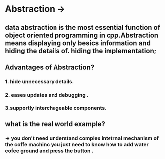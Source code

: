 # Abstraction -> 
## data abstraction is the most essential function of object oriented programming in cpp.Abstraction means displaying only besics information and hiding the details of. hiding the implementation;

## Advantages of Abstraction?
### 1. hide unnecessary details.
### 2. eases updates and debugging .
### 3.supportly interchageable components.

## what is the real world example?
### -> you don't need understand complex intetrnal mechanism of the coffe machinc you just need to know how to add water cofee ground and press the button .